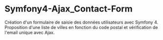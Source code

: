# Symfony4-Ajax_Contact-Form
Création d'un formulaire de saisie des données utilisateurs avec Symfony 4. Proposition d'une liste de villes en fonction du code postal et vérification de l'email unique avec Ajax.
